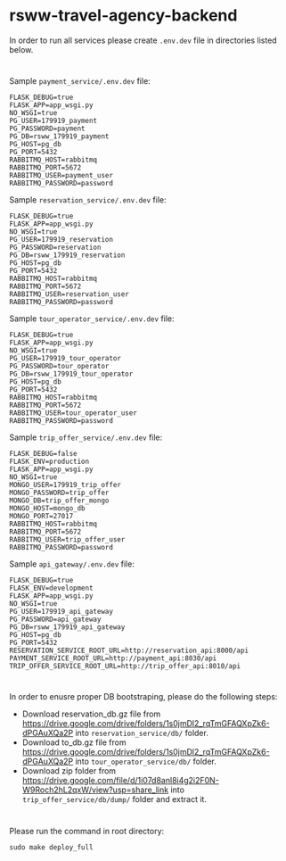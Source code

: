 # rsww-travel-agency-backend

In order to run all services please create ```.env.dev``` file in directories listed below. 
#
Sample ```payment_service/.env.dev``` file: 
```
FLASK_DEBUG=true
FLASK_APP=app_wsgi.py
NO_WSGI=true
PG_USER=179919_payment
PG_PASSWORD=payment
PG_DB=rsww_179919_payment
PG_HOST=pg_db
PG_PORT=5432
RABBITMQ_HOST=rabbitmq
RABBITMQ_PORT=5672
RABBITMQ_USER=payment_user
RABBITMQ_PASSWORD=password
```

Sample ```reservation_service/.env.dev``` file: 
```
FLASK_DEBUG=true
FLASK_APP=app_wsgi.py
NO_WSGI=true
PG_USER=179919_reservation
PG_PASSWORD=reservation
PG_DB=rsww_179919_reservation
PG_HOST=pg_db
PG_PORT=5432
RABBITMQ_HOST=rabbitmq
RABBITMQ_PORT=5672
RABBITMQ_USER=reservation_user
RABBITMQ_PASSWORD=password
```

Sample ```tour_operator_service/.env.dev``` file: 
```
FLASK_DEBUG=true
FLASK_APP=app_wsgi.py
NO_WSGI=true
PG_USER=179919_tour_operator
PG_PASSWORD=tour_operator
PG_DB=rsww_179919_tour_operator
PG_HOST=pg_db
PG_PORT=5432
RABBITMQ_HOST=rabbitmq
RABBITMQ_PORT=5672
RABBITMQ_USER=tour_operator_user
RABBITMQ_PASSWORD=password
```

Sample ```trip_offer_service/.env.dev``` file: 

```
FLASK_DEBUG=false
FLASK_ENV=production
FLASK_APP=app_wsgi.py
NO_WSGI=true
MONGO_USER=179919_trip_offer
MONGO_PASSWORD=trip_offer
MONGO_DB=trip_offer_mongo
MONGO_HOST=mongo_db
MONGO_PORT=27017
RABBITMQ_HOST=rabbitmq
RABBITMQ_PORT=5672
RABBITMQ_USER=trip_offer_user
RABBITMQ_PASSWORD=password
```

Sample ```api_gateway/.env.dev``` file: 
```
FLASK_DEBUG=true
FLASK_ENV=development
FLASK_APP=app_wsgi.py
NO_WSGI=true
PG_USER=179919_api_gateway
PG_PASSWORD=api_gateway
PG_DB=rsww_179919_api_gateway
PG_HOST=pg_db
PG_PORT=5432
RESERVATION_SERVICE_ROOT_URL=http://reservation_api:8000/api
PAYMENT_SERVICE_ROOT_URL=http://payment_api:8030/api
TRIP_OFFER_SERVICE_ROOT_URL=http://trip_offer_api:8010/api
```
#
In order to enusre proper DB bootstraping, please do the following steps:

- Download reservation_db.gz file from https://drive.google.com/drive/folders/1s0jmDl2_rqTmGFAQXpZk6-dPGAuXQa2P into `reservation_service/db/` folder.
- Download to_db.gz file from https://drive.google.com/drive/folders/1s0jmDl2_rqTmGFAQXpZk6-dPGAuXQa2P into `tour_operator_service/db/` folder.
- Download zip folder from https://drive.google.com/file/d/1i07d8anl8i4g2i2F0N-W9Roch2hL2qxW/view?usp=share_link
into `trip_offer_service/db/dump/` folder and extract it.
#
Please run the command in root directory:

```sudo make deploy_full```